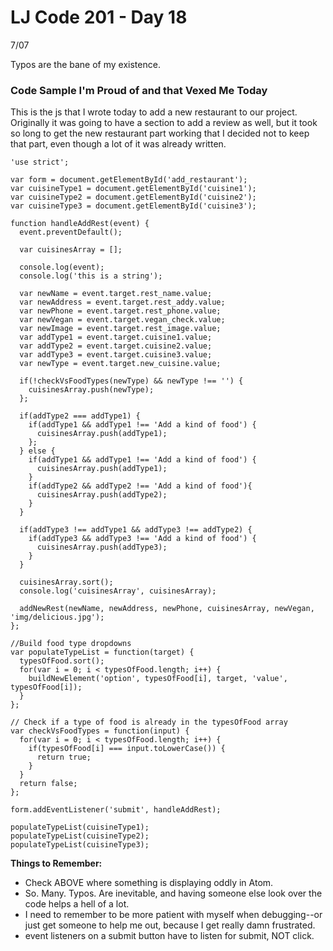 # LJ Code 201 - Day 18
7/07

Typos are the bane of my existence. 

### Code Sample I'm Proud of and that Vexed Me Today
This is the js that I wrote today to add a new restaurant to our project. Originally it was going to have a section to add a review as well, but it took so long to get the new restaurant part working that I decided not to keep that part, even though a lot of it was already written.

```
'use strict';

var form = document.getElementById('add_restaurant');
var cuisineType1 = document.getElementById('cuisine1');
var cuisineType2 = document.getElementById('cuisine2');
var cuisineType3 = document.getElementById('cuisine3');

function handleAddRest(event) {
  event.preventDefault();

  var cuisinesArray = [];

  console.log(event);
  console.log('this is a string');

  var newName = event.target.rest_name.value;
  var newAddress = event.target.rest_addy.value;
  var newPhone = event.target.rest_phone.value;
  var newVegan = event.target.vegan_check.value;
  var newImage = event.target.rest_image.value;
  var addType1 = event.target.cuisine1.value;
  var addType2 = event.target.cuisine2.value;
  var addType3 = event.target.cuisine3.value;
  var newType = event.target.new_cuisine.value;

  if(!checkVsFoodTypes(newType) && newType !== '') {
    cuisinesArray.push(newType);
  };

  if(addType2 === addType1) {
    if(addType1 && addType1 !== 'Add a kind of food') {
      cuisinesArray.push(addType1);
    };
  } else {
    if(addType1 && addType1 !== 'Add a kind of food') {
      cuisinesArray.push(addType1);
    }
    if(addType2 && addType2 !== 'Add a kind of food'){
      cuisinesArray.push(addType2);
    }
  }

  if(addType3 !== addType1 && addType3 !== addType2) {
    if(addType3 && addType3 !== 'Add a kind of food') {
      cuisinesArray.push(addType3);
    }
  }

  cuisinesArray.sort();
  console.log('cuisinesArray', cuisinesArray);

  addNewRest(newName, newAddress, newPhone, cuisinesArray, newVegan, 'img/delicious.jpg');
};

//Build food type dropdowns
var populateTypeList = function(target) {
  typesOfFood.sort();
  for(var i = 0; i < typesOfFood.length; i++) {
    buildNewElement('option', typesOfFood[i], target, 'value', typesOfFood[i]);
  }
};

// Check if a type of food is already in the typesOfFood array
var checkVsFoodTypes = function(input) {
  for(var i = 0; i < typesOfFood.length; i++) {
    if(typesOfFood[i] === input.toLowerCase()) {
      return true;
    }
  }
  return false;
};

form.addEventListener('submit', handleAddRest);

populateTypeList(cuisineType1);
populateTypeList(cuisineType2);
populateTypeList(cuisineType3);

```

**Things to Remember:**

* Check ABOVE where something is displaying oddly in Atom. 
* So. Many. Typos. Are inevitable, and having someone else look over the code helps a hell of a lot.
* I need to remember to be more patient with myself when debugging--or just get someone to help me out, because I get really damn frustrated.
* event listeners on a submit button have to listen for submit, NOT click.